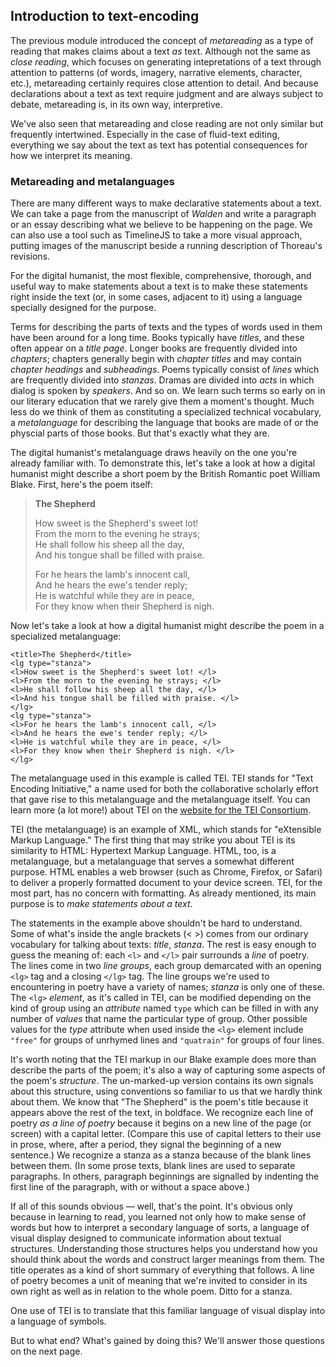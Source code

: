 ## Introduction to text-encoding

The previous module introduced the concept of *metareading* as a type of reading that makes claims about a text *as* text. Although not the same as *close reading*, which focuses on generating intepretations of a text through attention to patterns (of words, imagery, narrative elements, character, etc.), metareading certainly requires close attention to detail. And because declarations about a text as text require judgment and are always subject to debate, metareading is, in its own way, interpretive.

We've also seen that metareading and close reading are not only similar but frequently intertwined. Especially in the case of fluid-text editing, everything we say about the text as text has potential consequences for how we interpret its meaning.

### Metareading and metalanguages

There are many different ways to make declarative statements about a text. We can take a page from the manuscript of *Walden* and write a paragraph or an essay describing what we believe to be happening on the page. We can also use a tool such as TimelineJS to take a more visual approach, putting images of the manuscript beside a running description of Thoreau's revisions.

For the digital humanist, the most flexible, comprehensive, thorough, and useful way to make statements about a text is to make these statements right inside the text (or, in some cases, adjacent to it) using a language specially designed for the purpose.

Terms for describing the parts of texts and the types of words used in them have been around for a long time. Books typically have *titles*, and these often appear on a *title page*. Longer books are frequently divided into *chapters*; chapters generally begin with *chapter titles* and may contain *chapter headings* and *subheadings*. Poems typically consist of *lines* which are frequently divided into *stanzas*. Dramas are divided into *acts* in which dialog is spoken by *speakers*. And so on. We learn such terms so early on in our literary education that we rarely give them a moment's thought. Much less do we think of them as constituting a specialized technical vocabulary, a *metalanguage* for describing the language that books are made of or the physcial parts of those books. But that's exactly what they are.

The digital humanist's metalanguage draws heavily on the one you're already familiar with. To demonstrate this, let's take a look at how a digital humanist might describe a short poem by the British Romantic poet William Blake. First, here's the poem itself:

<blockquote>

**The Shepherd**

How sweet is the Shepherd's sweet lot!  
From the morn to the evening he strays;   
He shall follow his sheep all the day,   
And his tongue shall be filled with praise.   

For he hears the lamb's innocent call,   
And he hears the ewe's tender reply;   
He is watchful while they are in peace,   
For they know when their Shepherd is nigh.
</blockquote>

Now let's take a look at how a digital humanist might describe the poem in a specialized metalanguage:

```
<title>The Shepherd</title>
<lg type="stanza">
<l>How sweet is the Shepherd's sweet lot! </l>
<l>From the morn to the evening he strays; </l>
<l>He shall follow his sheep all the day, </l>
<l>And his tongue shall be filled with praise. </l>
</lg>
<lg type="stanza">
<l>For he hears the lamb's innocent call, </l>
<l>And he hears the ewe's tender reply; </l>
<l>He is watchful while they are in peace, </l>
<l>For they know when their Shepherd is nigh. </l>
</lg>
```
The metalanguage used in this example is called TEI. TEI stands for "Text Encoding Initiative," a name used for both the collaborative scholarly effort that gave rise to this metalanguage and the metalanguage itself. You can learn more (a lot more!) about TEI on the [website for the TEI Consortium](https://tei-c.org).

TEI (the metalanguage) is an example of XML, which stands for "eXtensible Markup Language." The first thing that may strike you about TEI is its similarity to HTML: Hypertext Markup Language. HTML, too, is a metalanguage, but a metalanguage that serves a somewhat different purpose. HTML enables a web browser (such as Chrome, Firefox, or Safari) to deliver a properly formatted document to your device screen. TEI, for the most part, has no concern with formatting. As already mentioned, its main purpose is to *make statements about a text*.

The statements in the example above shouldn't be hard to understand. Some of what's inside the angle brackets (&lt; &gt;) comes from our ordinary vocabulary for talking about texts: *title*, *stanza*. The rest is easy enough to guess the meaning of: each `<l>` and `</l>` pair surrounds a *line* of poetry. The lines come in two *line groups*, each group demarcated with an opening `<lg>` tag and a closing `</lg>` tag. The line groups we're used to encountering in poetry have a variety of names; *stanza* is only one of these. The `<lg>` *element*, as it's called in TEI, can be modified depending on the kind of group using an *attribute* named `type` which can be filled in with any number of *values* that name the particular type of group. Other possible values for the *type* attribute when used inside the `<lg>` element include `"free"` for groups of unrhymed lines and `"quatrain"` for groups of four lines.

It's worth noting that the TEI markup in our Blake example does more than describe the parts of the poem; it's also a way of capturing some aspects of the poem's *structure*. The un-marked-up version contains its own signals about this structure, using conventions so familiar to us that we hardly think about them. We know that "The Shepherd" is the poem's title because it appears above the rest of the text, in boldface. We recognize each line of poetry *as a line of poetry* because it begins on a new line of the page (or screen) with a capital letter. (Compare this use of capital letters to their use in prose, where, after a period, they signal the beginning of a new sentence.) We recognize a stanza as a stanza because of the blank lines between them. (In some prose texts, blank lines are used to separate paragraphs. In others, paragraph beginnings are signalled by indenting the first line of the paragraph, with or without a space above.)

If all of this sounds obvious — well, that's the point. It's obvious only because in learning to read, you learned not only how to make sense of words but how to interpret a secondary language of sorts, a language of visual display designed to communicate information about textual structures. Understanding those structures helps you understand how you should think about the words and construct larger meanings from them. The title operates as a kind of short summary of everything that follows. A line of poetry becomes a unit of meaning that we're invited to consider in its own right as well as in relation to the whole poem. Ditto for a stanza.

One use of TEI is to translate that this familiar language of visual display into a language of symbols. 

But to what end? What's gained by doing this? We'll answer those questions on the next page.


